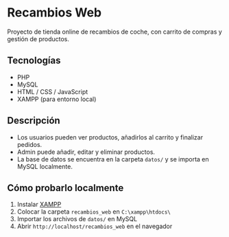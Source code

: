 # Recambios Web

Proyecto de tienda online de recambios de coche, con carrito de compras y gestión de productos.

## Tecnologías
- PHP
- MySQL
- HTML / CSS / JavaScript
- XAMPP (para entorno local)

## Descripción
- Los usuarios pueden ver productos, añadirlos al carrito y finalizar pedidos.
- Admin puede añadir, editar y eliminar productos.
- La base de datos se encuentra en la carpeta `datos/` y se importa en MySQL localmente.

## Cómo probarlo localmente
1. Instalar [XAMPP](https://www.apachefriends.org/index.html)
2. Colocar la carpeta `recambios_web` en `C:\xampp\htdocs\`
3. Importar los archivos de `datos/` en MySQL
4. Abrir `http://localhost/recambios_web` en el navegador
